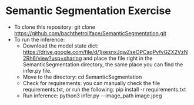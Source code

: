 # Semantic Segmentation Exercise
- To clone this repository: git clone https://github.com/bachthetrollface/SemanticSegmentation.git
- To run the inference:
    + Download the model state dict: https://drive.google.com/file/d/1jxesnxJqwZseOPCaqPvfvGZX2VzN2Rh6/view?usp=sharing and place the file right in the SemanticSegmentation directory, the same place you can find the infer.py file.
    + Move to the directory: cd SemanticSegmentation
    + Check for requirements: you can manually check the file requirements.txt, or run the following: pip install -r requirements.txt
    + Run inference: python3 infer.py --image_path image.jpeg